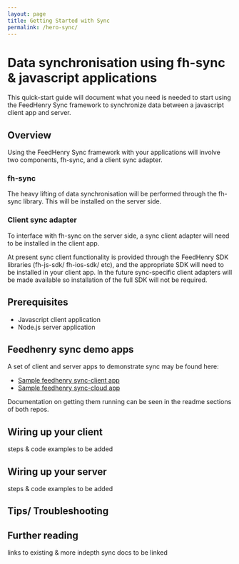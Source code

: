 ```yaml
---
layout: page
title: Getting Started with Sync
permalink: /hero-sync/
---
```


# Data synchronisation using fh-sync & javascript applications

This quick-start guide will document what you need is needed to start using the FeedHenry Sync framework to synchronize data between a javascript client app and server.


## Overview 

Using the FeedHenry Sync framework with your applications will involve two components, fh-sync, and a client sync adapter. 

### fh-sync

The heavy lifting of data synchronisation will be performed through the fh-sync library. This will be installed on the server side. 


### Client sync adapter 

To interface with fh-sync on the server side, a sync client adapter will need to be installed in the client app. 

At present sync client functionality is provided through the FeedHenry SDK libraries (fh-js-sdk/ fh-ios-sdk/ etc), and the appropriate SDK will need to be installed in your client app. In the future sync-specific client adapters will be made available so installation of the full SDK will not be required. 


## Prerequisites

* Javascript client application
* Node.js server application


## Feedhenry sync demo apps

A set of client and server apps to demonstrate sync may be found here:

* [Sample feedhenry sync-client app][sync-client-template]
* [Sample feedhenry sync-cloud app][sync-cloud-template]

Documentation on getting them running can be seen in the readme sections of both repos.


## Wiring up your client

steps & code examples to be added


## Wiring up your server

steps & code examples to be added


## Tips/ Troubleshooting


## Further reading

links to existing & more indepth sync docs to be linked



[sync-client-template]: https://github.com/feedhenry-templates/sync-cordova-app
[sync-cloud-template]: https://github.com/feedhenry-templates/sync-cloud